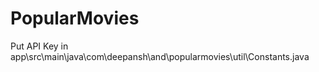 # PopularMovies

Put API Key in app\src\main\java\com\deepansh\and\popularmovies\util\Constants.java

